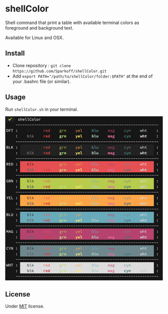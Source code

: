 # shellColor

Shell command that print a table with available terminal colors as foreground and background text.

Available for Linux and OSX.


## Install

* Clone repository : `git clone https://github.com/Sparkoff/shellColor.git`
* Add `export PATH="/path/to/shellColor/folder:$PATH"` at the end of your .bashrc file (or similar).


## Usage

Run `shellColor.sh` in your terminal.

![Screenshot](https://github.com/Sparkoff/shellColor/blob/master/screenshot.png "Screenshot")


## License

Under [MIT](https://github.com/Sparkoff/shellColor/blob/master/LICENSE "MIT license file") license.
